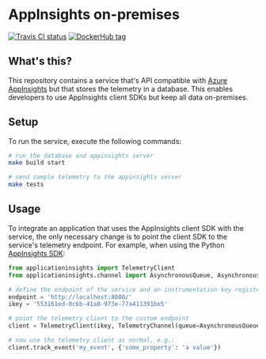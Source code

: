 # AppInsights on-premises

[![Travis CI status](https://api.travis-ci.org/c-w/appinsights-on-premises.svg?branch=master)](https://travis-ci.org/c-w/appinsights-on-premises)
[![DockerHub tag](https://images.microbadger.com/badges/version/cwolff/appinsights-on-premises.svg)](https://hub.docker.com/r/cwolff/appinsights-on-premises/tags)

## What's this?

This repository contains a service that's API compatible with [Azure AppInsights](https://docs.microsoft.com/en-us/azure/azure-monitor/app/app-insights-overview)
but that stores the telemetry in a database. This enables developers to use AppInsights client SDKs but
keep all data on-premises.

## Setup

To run the service, execute the following commands:

```bash
# run the database and appinsights server
make build start

# send sample telemetry to the appinsights server
make tests
```

## Usage

To integrate an application that uses the AppInsights client SDK with the service, the only necessary change
is to point the client SDK to the service's telemetry endpoint. For example, when using the Python [AppInsights SDK](https://github.com/Microsoft/ApplicationInsights-Python):

```python
from applicationinsights import TelemetryClient
from applicationinsights.channel import AsynchronousQueue, AsynchronousSender, TelemetryChannel

# define the endpoint of the service and an instrumentation key registered with the service
endpoint = 'http://localhost:8000/'
ikey = '553161ed-0c6b-41a8-973e-77a411391be5'

# point the telemetry client to the custom endpoint
client = TelemetryClient(ikey, TelemetryChannel(queue=AsynchronousQueue(AsynchronousSender(endpoint))))

# now use the telemetry client as normal, e.g.:
client.track_event('my_event', {'some_property': 'a value'})
```
